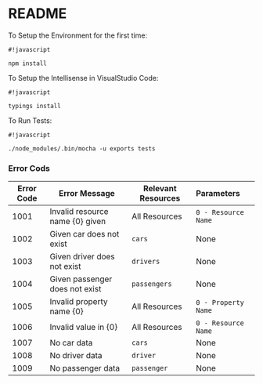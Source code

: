 # README #

To Setup the Environment for the first time:
```
#!javascript

npm install
```
To Setup the Intellisense in VisualStudio Code:
```
#!javascript

typings install
```
To Run Tests:
```
#!javascript

./node_modules/.bin/mocha -u exports tests
```

### Error Cods ###
| Error Code | Error Message                   | Relevant Resources | Parameters          |
| ---------- | ------------------------------- | ------------------ | :------------------ |
| 1001       | Invalid resource name {0} given | All Resources      | `0 - Resource Name` |
| 1002       | Given car does not exist        | `cars`             | None                |
| 1003       | Given driver does not exist     | `drivers`          | None                |
| 1004       | Given passenger does not exist  | `passengers`       | None                |
| 1005       | Invalid property name {0}       | All Resources      | `0 - Property Name` |
| 1006       | Invalid value in {0}            | All Resources      | `0 - Resource Name` |
| 1007       | No car data                     | `cars`             | None                |
| 1008       | No driver data                  | `driver`           | None                |
| 1009       | No passenger data               | `passenger`        | None                |

